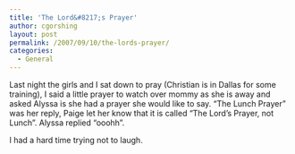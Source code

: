 ```yaml
---
title: 'The Lord&#8217;s Prayer'
author: cgorshing
layout: post
permalink: /2007/09/10/the-lords-prayer/
categories:
  - General
---
```

Last night the girls and I sat down to pray (Christian is in Dallas for some training), I said a little prayer to watch over mommy as she is away and asked Alyssa is she had a prayer she would like to say. &#8220;The Lunch Prayer&#8221; was her reply, Paige let her know that it is called &#8220;The Lord&#8217;s Prayer, not Lunch&#8221;. Alyssa replied &#8220;ooohh&#8221;.

I had a hard time trying not to laugh.
